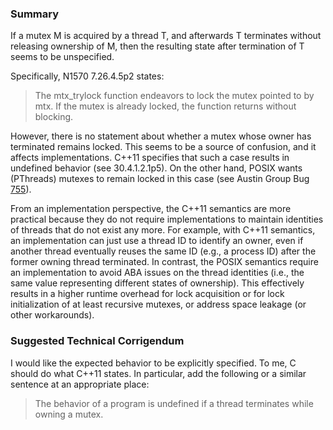 ### Summary

If a mutex M is acquired by a thread T, and afterwards T terminates without
releasing ownership of M, then the resulting state after termination of T seems
to be unspecified.

Specifically, N1570 7.26.4.5p2 states:

> The mtx\_trylock function endeavors to lock the mutex pointed to by mtx. If the
> mutex is already locked, the function returns without blocking.

However, there is no statement about whether a mutex whose owner has terminated
remains locked. This seems to be a source of confusion, and it affects
implementations. C\+\+11 specifies that such a case results in undefined
behavior (see 30.4.1.2.1p5). On the other hand, POSIX wants (PThreads) mutexes
to remain locked in this case (see Austin Group Bug
[755](http://austingroupbugs.net/view.php?id=755)).

From an implementation perspective, the C\+\+11 semantics are more practical
because they do not require implementations to maintain identities of threads
that do not exist any more. For example, with C\+\+11 semantics, an
implementation can just use a thread ID to identify an owner, even if another
thread eventually reuses the same ID (e.g., a process ID) after the former
owning thread terminated. In contrast, the POSIX semantics require an
implementation to avoid ABA issues on the thread identities (i.e., the same
value representing different states of ownership). This effectively results in a
higher runtime overhead for lock acquisition or for lock initialization of at
least recursive mutexes, or address space leakage (or other workarounds).

### Suggested Technical Corrigendum

I would like the expected behavior to be explicitly specified. To me, C should
do what C\+\+11 states. In particular, add the following or a similar sentence
at an appropriate place:

> The behavior of a program is undefined if a thread terminates while owning a
> mutex.
